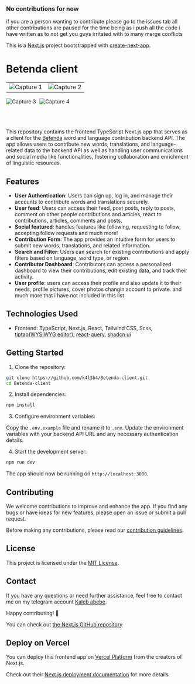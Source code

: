 ### No contributions for now
if you are a person wanting to contribute please go to the issues tab all other contributions are paused for the time being as i push all the code i have written as to not get you guys irritated with to many merge conflicts

This is a [Next.js](https://nextjs.org/) project bootstrapped with [create-next-app](https://github.com/vercel/next.js/tree/canary/packages/create-next-app).

# Betenda client
<table>
  <tr>
    <td><img src="https://github.com/k4l3b4/Betenda-client/assets/59311872/faf6c14b-8949-4136-b109-0c5d93382393" alt="Capture 1"></td>
    <td><img src="https://github.com/k4l3b4/Betenda-client/assets/59311872/ef8c5386-d5a5-4c81-aa3e-e1b61e3b728e" alt="Capture 2"></td>
  </tr>
</table>
<div style="display: flex; justify-content: between; width: 100%;">
  <img src="https://github.com/k4l3b4/Betenda-client/assets/59311872/806b9c7e-0139-4b28-80c9-1c30cc13800c" alt="Capture 3" style="margin-right: 10px;">
  <img src="https://github.com/k4l3b4/Betenda-client/assets/59311872/5899c100-dabb-413b-a64f-b0335e96fc69" alt="Capture 4">
</div>

<br/>
<br/>
<br/>

This repository contains the frontend TypeScript Next.js app that serves as a client for the [Betenda](https://github.com/k4l3b4/Betenda) word and language contribution backend API. The app allows users to contribute new words, translations, and language-related data to the backend API as well as handling user communications and social media like functionalities, fostering collaboration and enrichment of linguistic resources.

## Features
- **User Authentication**: Users can sign up, log in, and manage their accounts to contribute words and translations securely.
- **User feed**: Users can access their feed, post posts, reply to posts, comment on other people contributions and articles, react to contributions, articles, comments and posts.
- **Social featured**: handles features like following, requesting to follow, accepting follow requests and much more!
- **Contribution Form**: The app provides an intuitive form for users to submit new words, translations, and related information.
- **Search and Filter**: Users can search for existing contributions and apply filters based on language, word type, or region.
- **Contributor Dashboard**: Contributors can access a personalized dashboard to view their contributions, edit existing data, and track their activity.
- **User profile**: users can access their profile and also update it to their needs, profile pictures, cover photos changin account to private.
  and much more that i have not included in this list

## Technologies Used

- Frontend: TypeScript, Next.js, React, Tailwind CSS, Scss, [tiptap(WYSIWYG editor)](https://github.com/ueberdosis/tiptap), [react-query](https://github.com/TanStack/query), [shadcn ui](https://github.com/shadcn-ui/ui)

## Getting Started

1. Clone the repository:

```bash
git clone https://github.com/k4l3b4/Betenda-client.git
cd Betenda-client
```

2. Install dependencies:

```bash
npm install
```

3. Configure environment variables:

Copy the `.env.example` file and rename it to `.env`. Update the environment variables with your backend API URL and any necessary authentication details.

4. Start the development server:

```bash
npm run dev
```

The app should now be running on `http://localhost:3000`.

## Contributing

We welcome contributions to improve and enhance the app. If you find any bugs or have ideas for new features, please open an issue or submit a pull request.

Before making any contributions, please read our [contribution guidelines](CONTRIBUTIONS.md).

## License

This project is licensed under the [MIT License](LICENSE).

## Contact

If you have any questions or need further assistance, feel free to contact me on my telegram account [Kaleb abebe](https://t.me/kaleb_abebe).

Happy contributing! 🚀

You can check out [the Next.js GitHub repository](https://github.com/vercel/next.js/)

## Deploy on Vercel
You can deploy this frontend app on [Vercel Platform](https://vercel.com/new?utm_medium=default-template&filter=next.js&utm_source=create-next-app&utm_campaign=create-next-app-readme) from the creators of Next.js.

Check out their [Next.js deployment documentation](https://nextjs.org/docs/deployment) for more details.
